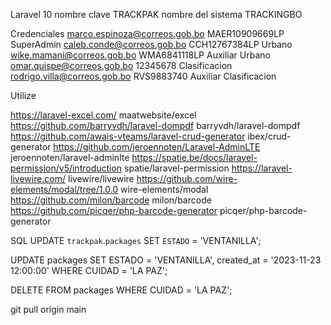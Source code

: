 Laravel 10 
nombre clave TRACKPAK 
nombre del sistema TRACKINGBO

Credenciales
marco.espinoza@correos.gob.bo           MAER10909669LP  SuperAdmin
caleb.conde@correos.gob.bo              CCH12767384LP   Urbano
wike.mamani@correos.gob.bo              WMA6841118LP    Auxiliar Urbano
omar.quispe@correos.gob.bo              12345678        Clasificacion
rodrigo.villa@correos.gob.bo            RVS9883740      Auxiliar Clasificacion

Utilize

 https://laravel-excel.com/                                     maatwebsite/excel
 https://github.com/barryvdh/laravel-dompdf                     barryvdh/laravel-dompdf
 https://github.com/awais-vteams/laravel-crud-generator         ibex/crud-generator
 https://github.com/jeroennoten/Laravel-AdminLTE                jeroennoten/laravel-adminlte
 https://spatie.be/docs/laravel-permission/v5/introduction      spatie/laravel-permission
 https://laravel-livewire.com/                                  livewire/livewire
 https://github.com/wire-elements/modal/tree/1.0.0              wire-elements/modal
 https://github.com/milon/barcode                               milon/barcode
 https://github.com/picqer/php-barcode-generator                picqer/php-barcode-generator

SQL 
 UPDATE `trackpak`.`packages`
 SET `ESTADO` = 'VENTANILLA';

UPDATE packages
SET ESTADO = 'VENTANILLA', created_at = '2023-11-23 12:00:00'
WHERE CUIDAD = 'LA PAZ';

DELETE FROM packages
WHERE CUIDAD = 'LA PAZ';

git pull origin main
 
